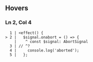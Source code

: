 ## Hovers
### Ln 2, Col 4
```marko
  1 | <effect() {
> 2 |   $signal.onabort = () => {
    |    ^ const $signal: AbortSignal
  3 | // ^?
  4 |     console.log('aborted');
  5 |   };
```

